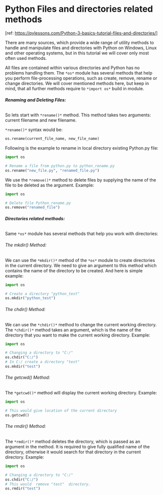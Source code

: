 #  Python Files and directories related methods

[ref: https://pylessons.com/Python-3-basics-tutorial-files-and-directories/]



There are many sources, which provide a wide range of utility methods to handle and manipulate files and directories with Python on Windows, Linux and other operating systems, but in this tutorial we will cover only most often used methods.

All files are contained within various directories and Python has no problems handling them. The `*os*` module has several methods that help you perform file-processing operations, such as create, remove, rename or change directories. We will cover mentioned methods here, but keep in mind, that all further methods require to `*import os*` build in module.



###### **Renaming and Deleting Files:**

So lets start with `*rename()*` method. This method takes two arguments: current filename and new filename.

`*rename()*` syntax would be:

```python
os.rename(current_file_name, new_file_name)
```



Following is the example to rename in local directory existing Python.py file:

```python
import os

# Rename a file from python.py to python_rename.py
os.rename("new_file.py", "renamed_file.py")
```



We use the `*remove()*` method to delete files by supplying the name of the file to be deleted as the argument. Example:

```python
import os

# Delete file Python_rename.py
os.remove("renamed_file")
```



###### **Directories related methods:**

Same `*os*` module has several methods that help you work with directories:



###### The mkdir() Method:

We can use the `*mkdir()*` method of the `*os*` module to create directories in the current directory. We need to give an argument to this method which contains the name of the directory to be created.
And here is simple example:

```python
import os

# Create a directory "python_test"
os.mkdir("python_test")
```



###### The chdir() Method:

We can use the `*chdir()*` method to change the current working directory. The `*chdir()*` method takes an argument, which is the name of the directory that you want to make the current working directory.
Example:

```python
import os

# Changing a directory to "C:/"
os.chdir("C:/")
# In C:/ create a directory "test"
os.mkdir("test")
```



###### The getcwd() Method:

The `*getcwd()*` method will display the current working directory.
Example:

```python
import os

# This would give location of the current directory
os.getcwd()
```



###### The rmdir() Method:

The `*rmdir()*` method deletes the directory, which is passed as an argument in the method. It is required to give fully qualified name of the directory, otherwise it would search for that directory in the current directory.
Example:

```python
import os

# Changing a directory to "C:/"
os.chdir("C:/")
# This would  remove "test"  directory.
os.rmdir("test")
```